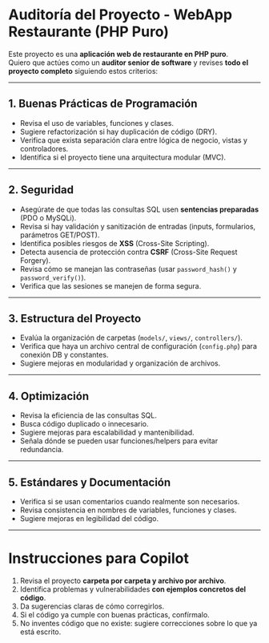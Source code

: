 # Auditoría del Proyecto - WebApp Restaurante (PHP Puro)

Este proyecto es una **aplicación web de restaurante en PHP puro**.  
Quiero que actúes como un **auditor senior de software** y revises **todo el proyecto completo** siguiendo estos criterios:

---

## 1. Buenas Prácticas de Programación
- Revisa el uso de variables, funciones y clases.
- Sugiere refactorización si hay duplicación de código (DRY).
- Verifica que exista separación clara entre lógica de negocio, vistas y controladores.
- Identifica si el proyecto tiene una arquitectura modular (MVC).

---

## 2. Seguridad
- Asegúrate de que todas las consultas SQL usen **sentencias preparadas** (PDO o MySQLi).
- Revisa si hay validación y sanitización de entradas (inputs, formularios, parámetros GET/POST).
- Identifica posibles riesgos de **XSS** (Cross-Site Scripting).
- Detecta ausencia de protección contra **CSRF** (Cross-Site Request Forgery).
- Revisa cómo se manejan las contraseñas (usar `password_hash()` y `password_verify()`).
- Verifica que las sesiones se manejen de forma segura.

---

## 3. Estructura del Proyecto
- Evalúa la organización de carpetas (`models/`, `views/`, `controllers/`).
- Verifica que haya un archivo central de configuración (`config.php`) para conexión DB y constantes.
- Sugiere mejoras en modularidad y organización de archivos.

---

## 4. Optimización
- Revisa la eficiencia de las consultas SQL.
- Busca código duplicado o innecesario.
- Sugiere mejoras para escalabilidad y mantenibilidad.
- Señala dónde se pueden usar funciones/helpers para evitar redundancia.

---

## 5. Estándares y Documentación
- Verifica si se usan comentarios cuando realmente son necesarios.
- Revisa consistencia en nombres de variables, funciones y clases.
- Sugiere mejoras en legibilidad del código.

---

# Instrucciones para Copilot
1. Revisa el proyecto **carpeta por carpeta y archivo por archivo**.
2. Identifica problemas y vulnerabilidades **con ejemplos concretos del código**.
3. Da sugerencias claras de cómo corregirlos.
4. Si el código ya cumple con buenas prácticas, confírmalo.
5. No inventes código que no existe: sugiere correcciones sobre lo que ya está escrito.
